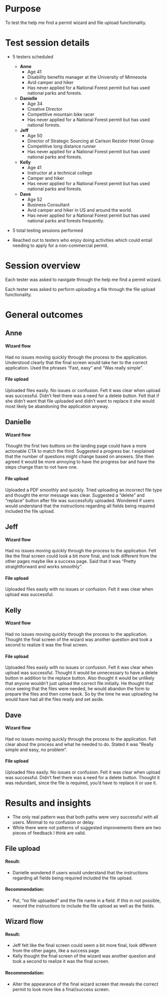 # Purpose
To test the help me find a permit wizard and file upload functionality.

# Test session details
* 5 testers scheduled
    * **Anne**
        * Age 41
        * Disability benefits manager at the University of Minnesota
        * Avid camper and hiker
        * Has never applied for a National Forest permit but has used national parks and forests.
    * **Danielle**
        * Age 34
        * Creative Director
        * Competitive mountain bike racer 
        * Has never applied for a National Forest permit but has used national forests.
    * **Jeff**
        * Age 50
        * Director of Strategic Sourcing at Carlson Rezidor Hotel Group
        * Competitive long distance runner
        * Has never applied for a National Forest permit but has used national parks and forests.
    * **Kelly**
        * Age 41
        * Instructor at a technical college 
        * Camper and hiker
        * Has never applied for a National Forest permit but has used national parks and forests.
    * **Dave**
        * Age 52
        * Business Consultant
        * Avid camper and hiker in US and around the world. 
        * Has never applied for a National Forest permit but has used national parks and forests frequently.
        
* 5 total testing sessions performed
* Reached out to testers who enjoy doing activities which could entail needing to apply for a non-commercial permit.

# Session overview
Each tester was asked to navigate through the help me find a permit wizard.

Each tester was asked to perform uploading a file through the file upload functionality.

# General outcomes
## Anne
#### Wizard flow
Had no issues moving quickly through the process to the application. Understood clearly that the final screen would take her to the correct application. Used the phrases “Fast, easy” and “Was really simple”.

#### File upload
Uploaded files easily. No issues or confusion. Felt it was clear when upload was successful. Didn’t feel there was a need for a delete button. Felt that if she didn’t want that file uploaded and didn’t want to replace it she would most likely be abandoning the application anyway.

## Danielle
#### Wizard flow
Thought the first two buttons on the landing page could have a more actionable CTA to match the third. Suggested a progress bar. I explained that the number of questions might change based on answers. She then agreed it would be more annoying to have the progress bar and have the steps change than to not have one.

#### File upload
Uploaded a PDF smoothly and quickly. Tried uploading an incorrect file type and thought the error message was clear. Suggested a “delete” and “replace” button after file was successfully uploaded. Wondered if users would understand that the instructions regarding all fields being required included the file upload.

## Jeff
#### Wizard flow
Had no issues moving quickly through the process to the application. Felt like the final screen could look a bit more final, and look different from the other pages maybe like a success page. Said that it was “Pretty straightforward and works smoothly”.

#### File upload
Uploaded files easily with no issues or confusion. Felt it was clear when upload was successful.

## Kelly
#### Wizard flow
Had no issues moving quickly through the process to the application. Thought the final screen of the wizard was another question and took a second to realize it was the final screen.

#### File upload
Uploaded files easily with no issues or confusion. Felt it was clear when upload was successful. Thought it would be unnecessary to have a delete button in addition to the replace button. Also thought it would be unlikely that anyone wouldn’t just upload the correct file initially. He thought that once seeing that the files were needed, he would abandon the form to prepare the files and then come back. So by the time he was uploading he would have had all the files ready and set aside.

## Dave 
#### Wizard flow
Had no issues moving quickly through the process to the application. Felt clear about the process and what he needed to do. Stated it was “Really simple and easy, no problem”.

#### File upload
Uploaded files easily. No issues or confusion. Felt it was clear when upload was successful. Didn’t feel there was a need for a delete button. Thought it was redundant, since the file is required, you’d have to replace it or use it.

# Results and insights
* The only real pattern was that both paths were very successful with all users. Minimal to no confusion or delay. 
* While there were not patterns of suggested improvements there are two pieces of feedback I think are valid.

## File upload
#### Result:
* Danielle wondered if users would understand that the instructions regarding all fields being required included the file upload.

#### Recommendation:
* Put, “no file uploaded” and the file name in a field. If this in not possible, reword the instructions to include the file upload as well as the fields.

## Wizard flow
#### Result:
* Jeff felt like the final screen could seem a bit more final, look different from the other pages, like a success page.
* Kelly thought the final screen of the wizard was another question and took a second to realize it was the final screen.

#### Recommendation:
* Alter the appearance of the final wizard screen that reveals the correct permit to look more like a final/success screen.
